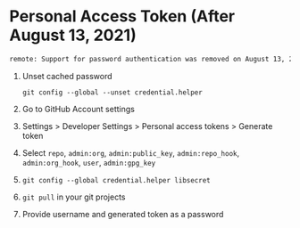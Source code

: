 # Personal Access Token (After August 13, 2021)

```sh
remote: Support for password authentication was removed on August 13, 2021. Please use a personal access token instead.
```

1. Unset cached password
    ```git
    git config --global --unset credential.helper
    ```

2. Go to GitHub Account settings

3. Settings > Developer Settings > Personal access tokens > Generate token

4. Select `repo`, `admin:org`, `admin:public_key`, `admin:repo_hook`, `admin:org_hook`, `user`, `admin:gpg_key`

5. `git config --global credential.helper libsecret`

6. `git pull` in your git projects

7. Provide username and generated token as a password
